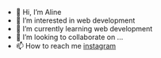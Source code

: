 - 👋 Hi, I’m Aline
- 👀 I’m interested in web development
- 🌱 I’m currently learning web development
- 💞️ I’m looking to collaborate on ...
- 📫 How to reach me <a href="https://www.instagram.com/aline.phy/">instagram</a>

<!---
Alinewolf7/Alinewolf7 is a ✨ special ✨ repository because its `README.md` (this file) appears on your GitHub profile.
You can click the Preview link to take a look at your changes.
--->
